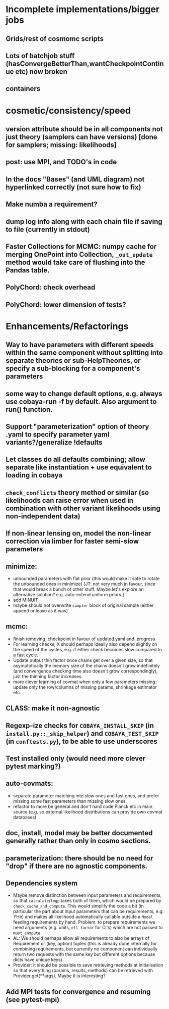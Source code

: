 # Incomplete implementations/bigger jobs

## Grids/rest of cosmomc scripts
## Lots of batchjob stuff (hasConvergeBetterThan,wantCheckpointContinue etc) now broken
## containers

# cosmetic/consistency/speed

## version attribute should be in all components not just theory (samplers can have versions) [done for samplers; missing: likelihoods]
## post: use MPI, and TODO's in code
## In the docs "Bases" (and UML diagram) not hyperlinked correctly (not sure how to fix)
## Make numba a requirement?
## dump log info along with each chain file if saving to file (currently in stdout)
## Faster Collections for MCMC: numpy cache for merging OnePoint into Collection, `_out_update` method would take care of flushing into the Pandas table.
## PolyChord: check overhead
## PolyChord: lower dimension of tests?

# Enhancements/Refactorings

## Way to have parameters with different speeds within the same component without splitting into separate theories or sub-HelpTheories, or specify a sub-blocking for a component's parameters
## some way to change default options, e.g. always use cobaya-run -f by default. Also argument to run() function.
## Support "parameterization" option of theory .yaml to specify parameter yaml variants?/generalize !defaults
## Let classes do all defaults combining; allow separate like instantiation + use equivalent to loading in cobaya
## `check_conflicts` theory method or similar (so likelihoods can raise error when used in combination with other variant likelihoods using non-independent data)
## If non-linear lensing on, model the non-linear correction via limber for faster semi-slow parameters
## minimize:
+ unbounded parameters with flat prior (this would make it safe to rotate the unbounded ones in minimize) [JT: not very much in favour, since that would break a bunch of other stuff. Maybe let's explore an alternative solution? e.g. auto-extend uniform priors.]
+ add MINUIT
+ maybe should not overwrite `sampler` block of original sample (either append or leave as it was)
## mcmc:
* finish removing .checkpoint in favour of updated.yaml and .progress
* For learning checks, X should perhaps ideally also depend slightly on the speed of the cycles, e.g. if either check becomes slow compared to a fast cycle.
* Update output thin factor once chains get over a given size, so that asymptotically the memory size of the chains doesn't grow indefinitely (and convergence checking time also doesn't grow correspondingly), just the thinning factor increases.
* more clever learning of covmat when only a few parameters missing: update only the row/columns of missing params, shrinkage estimator etc.
## CLASS: make it non-agnostic
## Regexp-ize checks for `COBAYA_INSTALL_SKIP` (in `install.py::_skip_helper`) and `COBAYA_TEST_SKIP` (in `conftests.py`), to be able to use underscores
## Test installed only (would need more clever pytest marking?)
## auto-covmats:
+ separate parameter matching into slow ones and fast ones, and prefer missing some fast parameters than missing slow ones.
+ refactor to more be general and don't hard code Planck etc in main source (e.g. so external likelihood distributions can provide own covmat databases)
## doc, install, model may be better documented generally rather than only in cosmo sections.
## parameterization: there should be no need for "drop" if there are no agnostic components.
## Dependencies system
* Maybe remove distinction between input parameters and requirements, so that `calculate`/`logp` takes both of them, which would be prepared by `check_cache_and_compute`. This would simplify the code a bit (in particular the part about input parameters that can be requirements, e.g. YHe) and makes all likelihood automatically callable outside a `Model` feeding requirements by hand. Problem: to prepare requirements we need arguments (e.g. units, `ell_factor` for Cl's) which are not passed to `must_compute`.
* AL: We should perhaps allow all requirements to also be arrays of Requirement or (key, option) tuples (this is already done internally for combining requirements, but currently no component can individually return two requests with the same key but different options because dicts have unique keys).
* Provider: it should be possible to save retrieving methods at initialisation so that everything (params, results, methods) can be retrieved with Provider.get(**args). Maybe it is interesting?

## Add MPI tests for convergence and resuming (see pytest-mpi)
